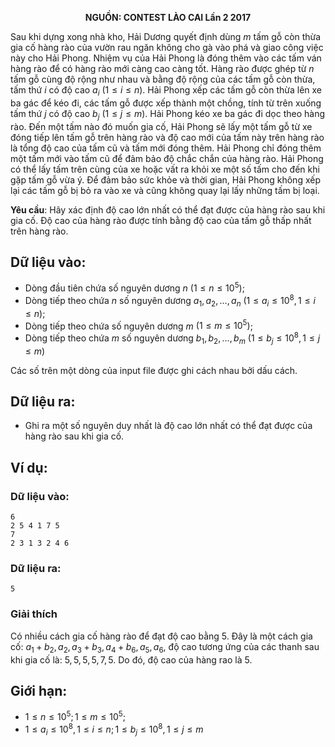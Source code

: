 **<center>NGUỒN: CONTEST LÀO CAI Lần 2 2017</center>**

Sau khi dựng xong nhà kho, Hải Dương quyết định dùng $m$ tấm gỗ còn thừa gia cố hàng rào của vườn rau ngăn không cho gà vào phá và giao công việc này cho Hải Phong. Nhiệm vụ của Hải Phong là đóng thêm vào các tấm ván hàng rào để có hàng rào mới càng cao càng tốt. Hàng rào được ghép từ $n$ tấm gỗ cùng độ rộng như nhau và bằng độ rộng của các tấm gỗ còn thừa, tấm thứ $i$ có độ cao $a_i$  $(1≤i≤n)$. Hải Phong xếp các tấm gỗ còn thừa lên xe ba gác để kéo đi, các tấm gỗ được xếp thành một chồng, tính từ trên xuống tấm thứ $j$ có độ cao $b_j$  $(1≤j≤m)$. Hải Phong kéo xe ba gác đi dọc theo hàng rào. Đến một tấm nào đó muốn gia cố, Hải Phong sẽ lấy một tấm gỗ từ xe đóng tiếp lên tấm gỗ trên hàng rào và độ cao mới của tấm này trên hàng rào là tổng độ cao của tấm cũ và tấm mới đóng thêm. Hải Phong chỉ đóng thêm một tấm mới vào tấm cũ để đảm bảo độ chắc chắn của hàng rào. Hải Phong có thể lấy tấm trên cùng của xe hoặc vất ra khỏi xe một số tấm cho đến khi gặp tấm gỗ vừa ý. Để đảm bảo sức khỏe và thời gian, Hải Phong không xếp lại các tấm gỗ bị bỏ ra vào xe và cũng không quay lại lấy những tấm bị loại.

**Yêu cầu**: Hãy xác định độ cao lớn nhất có thể đạt được của hàng rào sau khi gia cố. Độ cao của hàng rào được tính bằng độ cao của tấm gỗ thấp nhất trên hàng rào.

## Dữ liệu vào:
- Dòng đầu tiên chứa số nguyên dương $n$ $(1≤n≤10^5)$;
- Dòng tiếp theo chứa $n$ số nguyên dương  $a_1,a_2,…,a_n$  $(1≤a_i≤10^8,1≤i≤n)$;
- Dòng tiếp theo chứa số nguyên dương $m$ $(1≤m≤10^5)$;
- Dòng tiếp theo chứa $m$ số nguyên dương $b_1,b_2,…,b_m\ (1≤b_j≤10^8,1≤j≤m)$

Các số trên một dòng của input file được ghi cách nhau bởi dấu cách.

## Dữ liệu ra:
- Ghi ra một số nguyên duy nhất là độ cao lớn nhất có thể đạt được của hàng rào sau khi gia cố. 

## Ví dụ:
### Dữ liệu vào:
```
6
2 5 4 1 7 5
7
2 3 1 3 2 4 6
```

### Dữ liệu ra:
```
5
```

### Giải thích
Có nhiều cách gia cố hàng rào để đạt độ cao bằng $5$. Đây là một cách gia cố: $a_1+b_2,a_2,a_3+b_3,a_4+b_6,a_5,a_6$, độ cao tương ứng của các thanh sau khi gia cố là: ${5,5,5,5,7,5}$. Do đó, độ cao của hàng rao là $5$.

## Giới hạn:
- $1≤n≤10^5; 1≤m≤10^5$;
- $1≤a_i≤10^8,1≤i≤n; 1≤b_j≤10^8,1≤j≤m$